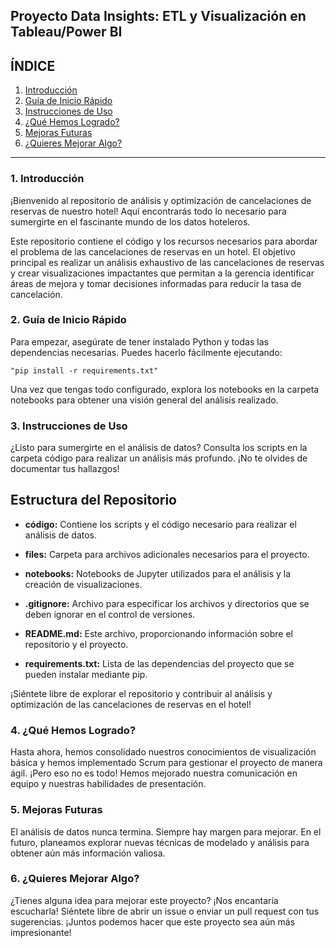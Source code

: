 
## Proyecto Data Insights: ETL y Visualización en Tableau/Power BI

## ÍNDICE

1. [Introducción](#1-introducción)
2. [Guía de Inicio Rápido](#2-guía-de-inicio-rápido)
3. [Instrucciones de Uso](#3-instrucciones-de-uso)
4. [¿Qué Hemos Logrado?](#4-qué-hemos-logrado)
5. [Mejoras Futuras](#5-mejoras-futuras)
6. [¿Quieres Mejorar Algo?](#6-quieres-mejorar-algo)

---

### 1. Introducción

¡Bienvenido al repositorio de análisis y optimización de cancelaciones de reservas de nuestro hotel! Aquí encontrarás todo lo necesario para sumergirte en el fascinante mundo de los datos hoteleros.

Este repositorio contiene el código y los recursos necesarios para abordar el problema de las cancelaciones de reservas en un hotel. El objetivo principal es realizar un análisis exhaustivo de las cancelaciones de reservas y crear visualizaciones impactantes que permitan a la gerencia identificar áreas de mejora y tomar decisiones informadas para reducir la tasa de cancelación.

### 2. Guía de Inicio Rápido

Para empezar, asegúrate de tener instalado Python y todas las dependencias necesarias. Puedes hacerlo fácilmente ejecutando:

    "pip install -r requirements.txt"

Una vez que tengas todo configurado, explora los notebooks en la carpeta notebooks para obtener una visión general del análisis realizado.

### 3. Instrucciones de Uso 

¿Listo para sumergirte en el análisis de datos? Consulta los scripts en la carpeta código para realizar un análisis más profundo. ¡No te olvides de documentar tus hallazgos!

## Estructura del Repositorio

- **código:** Contiene los scripts y el código necesario para realizar el análisis de datos.

- **files:** Carpeta para archivos adicionales necesarios para el proyecto.
- **notebooks:** Notebooks de Jupyter utilizados para el análisis y la creación de visualizaciones.

- **.gitignore:** Archivo para especificar los archivos y directorios que se deben ignorar en el control de versiones.

- **README.md:** Este archivo, proporcionando información sobre el repositorio y el proyecto.

- **requirements.txt:** Lista de las dependencias del proyecto que se pueden instalar mediante pip.

¡Siéntete libre de explorar el repositorio y contribuir al análisis y optimización de las cancelaciones de reservas en el hotel!

### 4. ¿Qué Hemos Logrado?

Hasta ahora, hemos consolidado nuestros conocimientos de visualización básica y hemos implementado Scrum para gestionar el proyecto de manera ágil. ¡Pero eso no es todo! Hemos mejorado nuestra comunicación en equipo y nuestras habilidades de presentación.

### 5. Mejoras Futuras

El análisis de datos nunca termina. Siempre hay margen para mejorar. En el futuro, planeamos explorar nuevas técnicas de modelado y análisis para obtener aún más información valiosa.

### 6. ¿Quieres Mejorar Algo?

¿Tienes alguna idea para mejorar este proyecto? ¡Nos encantaría escucharla! Siéntete libre de abrir un issue o enviar un pull request con tus sugerencias. ¡Juntos podemos hacer que este proyecto sea aún más impresionante!
